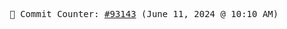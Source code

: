 <p align="center">
    <samp>
        📮 Commit Counter: <a href="https://github.com/Javascript-void0/Javascript-void0/commits/main">#93143</a> (June 11, 2024 @ 10:10 AM)
    </samp>
</p>